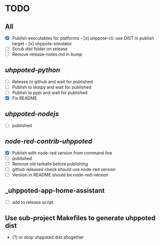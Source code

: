 # TODO

## All
   - [x] Publish executables for platforms
         - [x] uhppote-cli: use DIST in publish target
         - [x] uhppote-simulator
   - [ ] Scrub _dist_ folder on release
   - [ ] Remove release-notes.md in _bump_
         
## _uhppoted-python_
   - [ ] Release to github and wait for published
   - [ ] Publish to testpy and wait for published
   - [ ] Publish to pypi and wait for published
   - [x] Fix README

## _uhppoted-nodejs_
   - [ ] published

## _node-red-contrib-uhppoted_
   - [x] Publish with node-red version from command line
   - [ ] published
   - [ ] Remove old tarballs before publishing
   - [ ] github released check should use node-red version
   - [ ] Version in README should be node-red-version

## _uhppoted-app-home-assistant
   - [ ] add to release script

## Use sub-project Makefiles to generate uhppoted dist
   - (?) or drop uhppoted dist altogether